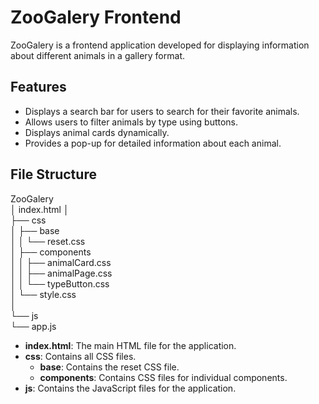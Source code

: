 # ZooGalery Frontend

ZooGalery is a frontend application developed for displaying information about different animals in a gallery format.

## Features

- Displays a search bar for users to search for their favorite animals.
- Allows users to filter animals by type using buttons.
- Displays animal cards dynamically.
- Provides a pop-up for detailed information about each animal.

## File Structure

 ZooGalery <br>
│ index.html
│<br>
├── css<br>
│ ├── base<br>
│ │ └── reset.css<br>
│ ├── components<br>
│ │ ├── animalCard.css<br>
│ │ ├── animalPage.css<br>
│ │ └── typeButton.css<br>
│ └── style.css<br>
│<br>
└── js<br>
└── app.js<br>

- **index.html**: The main HTML file for the application.
- **css**: Contains all CSS files.
  - **base**: Contains the reset CSS file.
  - **components**: Contains CSS files for individual components.
- **js**: Contains the JavaScript files for the application.
